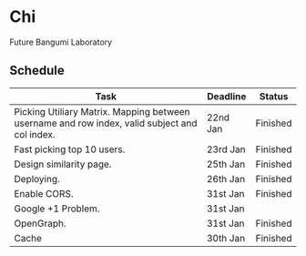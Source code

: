 # Chi

Future Bangumi Laboratory

## Schedule

| Task                                                                                          | Deadline  | Status   |
| ------                                                                                        | --------- | -------- |
| Picking Utiliary Matrix. Mapping between username and row index, valid subject and col index. | 22nd Jan  | Finished |
| Fast picking top 10 users.                                                                    | 23rd Jan  | Finished |
| Design similarity page.                                                                       | 25th Jan  | Finished |
| Deploying.                                                                                    | 26th Jan  | Finished |
| Enable CORS.                                                                                  | 31st Jan  | Finished |
| Google +1 Problem.                                                                            | 31st Jan  |          |
| OpenGraph.                                                                                    | 31st Jan  | Finished |
| Cache | 30th Jan | Finished |

